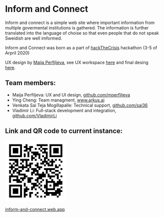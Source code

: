 # Inform and Connect

Inform and connect is a simple web site where important information from multiple govermental institutions is gathered. The information is further translated into the language of choise so that even people that do not speak Sweidish are well imformed.

Inform and Connect was born as a part of [hackTheCrisis](https://www.hackthecrisis.se/) hackathon (3-5 of Arpril 2020)

UX design by [Maija Perfiljeva](https://github.com/mperfiljeva), see UX workspace [here](https://whimsical.com/SbvkKwSRyFnfmW6SM31Zu6) and final desing [here](https://www.figma.com/file/ZISP92E0mYkAtkAB7f6tkm/Connect-and-inform?node-id=0%3A1).

## Team members:

- Maija Perfiljeva: UX and UI design, [github.com/mperfiljeva](https://www.github.com/mperfiljeva)
- Ying Cheng: Team managment, www.arkus.ai
- Venkata Sai Teja Mogillapalle: Technical support, [github.com/sai36](https://www.github.com/sai36)
- Vladimir Li: Full-stack development and integration, [github.com/VladimirLi](https://www.github.com/VladimirLi)

## Link and QR code to current instance:

![QR code](inform-and-connect.png)

[inform-and-connect.web.app](https://inform-and-connect.web.app)
